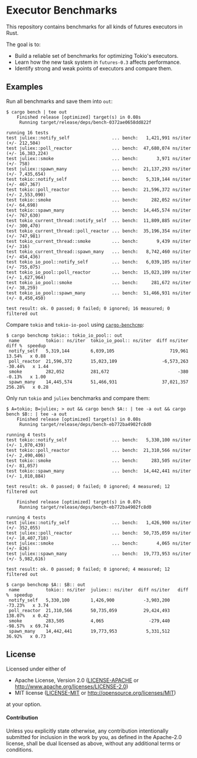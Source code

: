 # Executor Benchmarks

This repository contains benchmarks for all kinds of futures executors in Rust.

The goal is to:

* Build a reliable set of benchmarks for optimizing Tokio's executors.
* Learn how the new task system in `futures-0.3` affects performance.
* Identify strong and weak points of executors and compare them.

## Examples

Run all benchmarks and save them into `out`:

```console
$ cargo bench | tee out
    Finished release [optimized] target(s) in 0.08s
     Running target/release/deps/bench-0372ae0658dd822f

running 16 tests
test juliex::notify_self                ... bench:   1,421,991 ns/iter (+/- 212,504)
test juliex::poll_reactor               ... bench:  47,680,074 ns/iter (+/- 16,383,224)
test juliex::smoke                      ... bench:       3,971 ns/iter (+/- 758)
test juliex::spawn_many                 ... bench:  21,137,293 ns/iter (+/- 7,435,654)
test tokio::notify_self                 ... bench:   5,319,144 ns/iter (+/- 467,367)
test tokio::poll_reactor                ... bench:  21,596,372 ns/iter (+/- 2,553,090)
test tokio::smoke                       ... bench:     282,052 ns/iter (+/- 64,698)
test tokio::spawn_many                  ... bench:  14,445,574 ns/iter (+/- 767,630)
test tokio_current_thread::notify_self  ... bench:  11,809,885 ns/iter (+/- 300,470)
test tokio_current_thread::poll_reactor ... bench:  35,196,354 ns/iter (+/- 747,981)
test tokio_current_thread::smoke        ... bench:       9,439 ns/iter (+/- 316)
test tokio_current_thread::spawn_many   ... bench:   8,742,460 ns/iter (+/- 454,436)
test tokio_io_pool::notify_self         ... bench:   6,039,105 ns/iter (+/- 755,075)
test tokio_io_pool::poll_reactor        ... bench:  15,023,109 ns/iter (+/- 1,627,964)
test tokio_io_pool::smoke               ... bench:     281,672 ns/iter (+/- 38,259)
test tokio_io_pool::spawn_many          ... bench:  51,466,931 ns/iter (+/- 8,450,450)

test result: ok. 0 passed; 0 failed; 0 ignored; 16 measured; 0 filtered out
```

Compare `tokio` and `tokio-io-pool` using [`cargo-benchcmp`]:

```console
$ cargo benchcmp tokio:: tokio_io_pool:: out
 name          tokio:: ns/iter  tokio_io_pool:: ns/iter  diff ns/iter   diff %  speedup
 notify_self   5,319,144        6,039,105                     719,961   13.54%   x 0.88
 poll_reactor  21,596,372       15,023,109                 -6,573,263  -30.44%   x 1.44
 smoke         282,052          281,672                          -380   -0.13%   x 1.00
 spawn_many    14,445,574       51,466,931                 37,021,357  256.28%   x 0.28
```

Only run `tokio` and `juliex` benchmarks and compare them:

```console
$ A=tokio; B=juliex; > out && cargo bench $A:: | tee -a out && cargo bench $B:: | tee -a out
    Finished release [optimized] target(s) in 0.08s
     Running target/release/deps/bench-eb772ba4902fc8d0

running 4 tests
test tokio::notify_self                 ... bench:   5,330,100 ns/iter (+/- 1,070,439)
test tokio::poll_reactor                ... bench:  21,310,566 ns/iter (+/- 2,490,406)
test tokio::smoke                       ... bench:     283,505 ns/iter (+/- 81,057)
test tokio::spawn_many                  ... bench:  14,442,441 ns/iter (+/- 1,010,884)

test result: ok. 0 passed; 0 failed; 0 ignored; 4 measured; 12 filtered out

    Finished release [optimized] target(s) in 0.07s
     Running target/release/deps/bench-eb772ba4902fc8d0

running 4 tests
test juliex::notify_self                ... bench:   1,426,900 ns/iter (+/- 352,055)
test juliex::poll_reactor               ... bench:  50,735,059 ns/iter (+/- 18,407,718)
test juliex::smoke                      ... bench:       4,065 ns/iter (+/- 826)
test juliex::spawn_many                 ... bench:  19,773,953 ns/iter (+/- 5,982,616)

test result: ok. 0 passed; 0 failed; 0 ignored; 4 measured; 12 filtered out

$ cargo benchcmp $A:: $B:: out
 name          tokio:: ns/iter  juliex:: ns/iter  diff ns/iter   diff %  speedup
 notify_self   5,330,100        1,426,900           -3,903,200  -73.23%   x 3.74
 poll_reactor  21,310,566       50,735,059          29,424,493  138.07%   x 0.42
 smoke         283,505          4,065                 -279,440  -98.57%  x 69.74
 spawn_many    14,442,441       19,773,953           5,331,512   36.92%   x 0.73
```

[`cargo-benchcmp`]: https://github.com/BurntSushi/cargo-benchcmp

## License

Licensed under either of

 * Apache License, Version 2.0 ([LICENSE-APACHE](LICENSE-APACHE) or http://www.apache.org/licenses/LICENSE-2.0)
 * MIT license ([LICENSE-MIT](LICENSE-MIT) or http://opensource.org/licenses/MIT)

at your option.

#### Contribution

Unless you explicitly state otherwise, any contribution intentionally submitted
for inclusion in the work by you, as defined in the Apache-2.0 license, shall be
dual licensed as above, without any additional terms or conditions.
